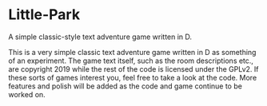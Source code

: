 # Little-Park
A simple classic-style text adventure game written in D.

This is a very simple classic text adventure game written in D as something of an experiment.  The game text itself,
such as the room descriptions etc., are copyright 2019 while the rest of the code is licensed under the GPLv2.  If these
sorts of games interest you, feel free to take a look at the code.  More features and polish will be added as the code and game
continue to be worked on.
